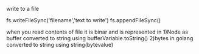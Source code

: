 
write to a file 

fs.writeFileSync('filename','text to write')
fs.appendFileSync()

when you read contents of file it is binar and is represented in 
1)Node as buffer
  converted to string using bufferVariable.toString()
2)bytes in golang
  converted to string using string(bytevalue)
  
  
